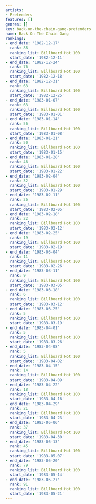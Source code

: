 ```yaml
---
artists:
- Pretenders
features: []
genres: []
key: back-on-the-chain-gang-pretenders
name: Back On The Chain Gang
rankings:
- end_date: '1982-12-17'
  rank: 88
  ranking_list: Billboard Hot 100
  start_date: '1982-12-11'
- end_date: '1982-12-24'
  rank: 76
  ranking_list: Billboard Hot 100
  start_date: '1982-12-18'
- end_date: '1982-12-31'
  rank: 63
  ranking_list: Billboard Hot 100
  start_date: '1982-12-25'
- end_date: '1983-01-07'
  rank: 63
  ranking_list: Billboard Hot 100
  start_date: '1983-01-01'
- end_date: '1983-01-14'
  rank: 56
  ranking_list: Billboard Hot 100
  start_date: '1983-01-08'
- end_date: '1983-01-21'
  rank: 50
  ranking_list: Billboard Hot 100
  start_date: '1983-01-15'
- end_date: '1983-01-28'
  rank: 46
  ranking_list: Billboard Hot 100
  start_date: '1983-01-22'
- end_date: '1983-02-04'
  rank: 32
  ranking_list: Billboard Hot 100
  start_date: '1983-01-29'
- end_date: '1983-02-11'
  rank: 26
  ranking_list: Billboard Hot 100
  start_date: '1983-02-05'
- end_date: '1983-02-18'
  rank: 22
  ranking_list: Billboard Hot 100
  start_date: '1983-02-12'
- end_date: '1983-02-25'
  rank: 19
  ranking_list: Billboard Hot 100
  start_date: '1983-02-19'
- end_date: '1983-03-04'
  rank: 11
  ranking_list: Billboard Hot 100
  start_date: '1983-02-26'
- end_date: '1983-03-11'
  rank: 9
  ranking_list: Billboard Hot 100
  start_date: '1983-03-05'
- end_date: '1983-03-18'
  rank: 6
  ranking_list: Billboard Hot 100
  start_date: '1983-03-12'
- end_date: '1983-03-25'
  rank: 5
  ranking_list: Billboard Hot 100
  start_date: '1983-03-19'
- end_date: '1983-04-01'
  rank: 5
  ranking_list: Billboard Hot 100
  start_date: '1983-03-26'
- end_date: '1983-04-08'
  rank: 5
  ranking_list: Billboard Hot 100
  start_date: '1983-04-02'
- end_date: '1983-04-15'
  rank: 14
  ranking_list: Billboard Hot 100
  start_date: '1983-04-09'
- end_date: '1983-04-22'
  rank: 18
  ranking_list: Billboard Hot 100
  start_date: '1983-04-16'
- end_date: '1983-04-29'
  rank: 21
  ranking_list: Billboard Hot 100
  start_date: '1983-04-23'
- end_date: '1983-05-06'
  rank: 37
  ranking_list: Billboard Hot 100
  start_date: '1983-04-30'
- end_date: '1983-05-13'
  rank: 45
  ranking_list: Billboard Hot 100
  start_date: '1983-05-07'
- end_date: '1983-05-20'
  rank: 79
  ranking_list: Billboard Hot 100
  start_date: '1983-05-14'
- end_date: '1983-05-27'
  rank: 91
  ranking_list: Billboard Hot 100
  start_date: '1983-05-21'
---
```


